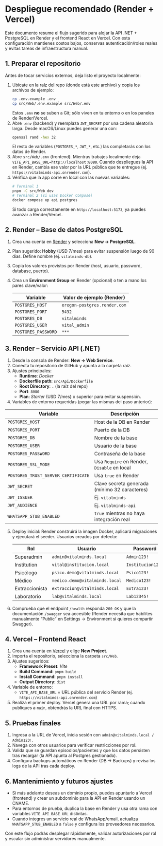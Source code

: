 # Despliegue recomendado (Render + Vercel)

Este documento resume el flujo sugerido para alojar la API .NET + PostgreSQL en Render y el frontend React en Vercel. Con esta configuración mantienes costos bajos, conservas autenticación/roles reales y evitas tareas de infraestructura manual.

## 1. Preparar el repositorio

Antes de tocar servicios externos, deja listo el proyecto localmente:

1. Ubícate en la raíz del repo (donde está este archivo) y copia los archivos de ejemplo:
   ```bash
   cp .env.example .env
   cp src/Web/.env.example src/Web/.env
   ```
   Estos `.env` **no** se suben a Git; sólo viven en tu entorno o en los paneles de Render/Vercel.
2. Abre `.env` (backend) y reemplaza `JWT_SECRET` por una cadena aleatoria larga. Desde macOS/Linux puedes generar una con:
   ```bash
   openssl rand -hex 32
   ```
   El resto de variables (`POSTGRES_*`, `JWT_*`, etc.) las completarás con los datos de Render.
3. Abre `src/Web/.env` (frontend). Mientras trabajes localmente deja `VITE_API_BASE_URL=http://localhost:8080`. Cuando despliegues la API en Render, cambia ese valor por la URL pública que te entregue (ej. `https://vitalminds-api.onrender.com`).
4. Vérifica que la app corre en local con las nuevas variables:
   ```bash
   # Terminal 1
   pnpm -C src/Web dev
   # Terminal 2 (si usas Docker Compose)
   docker compose up api postgres
   ```
   Si todo carga correctamente en `http://localhost:5173`, ya puedes avanzar a Render/Vercel.

## 2. Render – Base de datos PostgreSQL

1. Crea una cuenta en [Render](https://render.com) y selecciona **New → PostgreSQL**.
2. Plan sugerido: **Hobby** (USD 7/mes) para evitar suspensión luego de 90 días. Define nombre (ej. `vitalminds-db`).
3. Copia los valores provistos por Render (host, usuario, password, database, puerto).
4. Crea un **Environment Group** en Render (opcional) o ten a mano los pares clave/valor:

   | Variable             | Valor de ejemplo (Render)             |
   | -------------------- | -------------------------------------- |
   | `POSTGRES_HOST`      | `oregon-postgres.render.com`           |
   | `POSTGRES_PORT`      | `5432`                                 |
   | `POSTGRES_DB`        | `vitalminds`                           |
   | `POSTGRES_USER`      | `vital_admin`                          |
   | `POSTGRES_PASSWORD`  | `***`                                  |

## 3. Render – Servicio API (.NET)

1. Desde la consola de Render: **New → Web Service**.
2. Conecta tu repositorio de GitHub y apunta a la carpeta raíz.
3. Ajustes principales:
   - **Runtime**: *Docker*
   - **Dockerfile path**: `src/Api/Dockerfile`
   - **Root Directory**: `.` (la raíz del repo)
   - **Port**: `8080`
   - **Plan**: *Starter* (USD 7/mes) o superior para evitar suspensión.
4. Variables de entorno requeridas (pegar las mismas del paso anterior):

| Variable              | Descripción                                           |
| --------------------- | ----------------------------------------------------- |
| `POSTGRES_HOST`       | Host de la DB en Render                               |
| `POSTGRES_PORT`       | Puerto de la DB                                       |
| `POSTGRES_DB`         | Nombre de la base                                     |
| `POSTGRES_USER`       | Usuario de la base                                    |
| `POSTGRES_PASSWORD`   | Contraseña de la base                                 |
| `POSTGRES_SSL_MODE`   | Usa `Require` en Render, `Disable` en local           |
| `POSTGRES_TRUST_SERVER_CERTIFICATE` | Usa `true` en Render                    |
| `JWT_SECRET`          | Clave secreta generada (mínimo 32 caracteres)         |
| `JWT_ISSUER`          | Ej. `vitalminds`                                      |
| `JWT_AUDIENCE`        | Ej. `vitalminds-api`                                  |
| `WHATSAPP_STUB_ENABLED` | `true` mientras no haya integración real             |
5. Deploy inicial: Render construirá la imagen Docker, aplicará migraciones y ejecutará el seeder. Usuarios creados por defecto:

   | Rol            | Usuario                     | Password     |
   | -------------- | --------------------------- | ------------ |
   | Superadmin     | `admin@vitalminds.local`    | `Admin123!`  |
   | Institution    | `vital@institucion.local`   | `Institucion123!` |
   | Psicólogo      | `psico.demo@vitalminds.local` | `Psico123!` |
   | Médico         | `medico.demo@vitalminds.local` | `Medico123!` |
   | Extraccionista | `extraccion@vitalminds.local` | `Extra123!` |
   | Laboratorio    | `lab@vitalminds.local`      | `Lab12345!`  |

6. Comprueba que el endpoint `/health` responda `200 OK` y que la documentación `/swagger` sea accesible (Render necesita que habilites manualmente “Public” en Settings → Environment si quieres compartir Swagger).

## 4. Vercel – Frontend React

1. Crea una cuenta en [Vercel](https://vercel.com) y elige **New Project**.
2. Importa el repositorio, selecciona la carpeta `src/Web`.
3. Ajustes sugeridos:
   - **Framework Preset**: *Vite*
   - **Build Command**: `pnpm build`
   - **Install Command**: `pnpm install`
   - **Output Directory**: `dist`
4. Variable de entorno:
   - `VITE_API_BASE_URL` = URL pública del servicio Render (ej. `https://vitalminds-api.onrender.com`)
5. Realiza el primer deploy. Vercel genera una URL por rama; cuando publiques a `main`, obtendrás la URL final con HTTPS.

## 5. Pruebas finales

1. Ingresa a la URL de Vercel, inicia sesión con `admin@vitalminds.local / Admin123!`.
2. Navega con otros usuarios para verificar restricciones por rol.
3. Valida que se guardan episodios/pacientes y que los datos persisten tras recargar (la API apunta al Postgres gestionado).
4. Configura backups automáticos en Render (DB → Backups) y revisa los logs de la API tras cada deploy.

## 6. Mantenimiento y futuros ajustes

- Si más adelante deseas un dominio propio, puedes apuntarlo a Vercel (frontend) y crear un subdominio para la API en Render usando un CNAME.
- Para entornos de prueba, duplica la base en Render y usa otra rama con variables `VITE_API_BASE_URL` distintas.
- Cuando integres un servicio real de WhatsApp/email, actualiza `WHATSAPP_STUB_ENABLED` a `false` y configura los proveedores necesarios.

Con este flujo podrás desplegar rápidamente, validar autorizaciones por rol y escalar sin administrar servidores manualmente.
